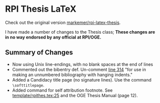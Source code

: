 RPI Thesis LaTeX
================

Check out the original version [markemer/rpi-latex-thesis](http://github.com/markemer/rpi-latex-thesis).

I have made a number of changes to the Thesis class;
**These changes are in no way endorsed by any official at RPI/OGE.**


## Summary of Changes

- Now using Unix line-endings, with no blank spaces at the end of lines
- Commented out the bibentry def.
  Un-comment [line 314](https://github.com/gonsie/rpi-latex-thesis/blob/master/thesis.cls#L314) "for use in making an unnumbered bibliography with hanging indents."
- Added a Candidacy title page (no signature lines).
  Use the command `\softtitlepage`.
- Added command for self attribution footnote. See [template/rpithes.tex:25](https://github.com/gonsie/rpi-latex-thesis/blob/master/template/rpithes.tex#L25) and the OGE Thesis Manual (page 12).
